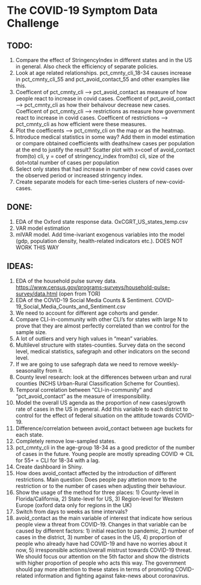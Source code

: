 # The COVID-19 Symptom Data Challenge

## TODO:
1. Compare the effect of StringencyIndex in different states and in the US in general. Also check the efficiency of separate policies.
2. Look at age related relationships. pct_cmnty_cli_18-34 causes increase in pct_cmnty_cli_55 and pct_avoid_contact_55 and other examples like this.
3. Coefficent of pct_cmnty_cli --> pct_avoid_contact as measure of how people react to increase in covid cases. Coefficent of pct_avoid_contact --> pct_cmnty_cli as how their behaivour decrease new cases. Coefficent of pct_cmnty_cli --> restrictions as measure how government react to increase in covid cases. Coefficent of restrictions --> pct_cmnty_cli as how efficient were these measures.
4. Plot the coefficents --> pct_cmnty_cli on the map or as the heatmap.
5. Introduce medical statistics in some way? Add them in model estimation or compare obtained coefficients with deaths/new cases per population at the end to justify the result? Scatter plot with x=coef of avoid_contact from(to) cli, y = coef of stringency_index from(to) cli, size of the dot=total number of cases per population
6. Select only states that had increase in number of new covid cases over the observed period or increased stringency index.
7. Create separate models for each time-series clusters of new-covid-cases.

## DONE:
1. EDA of the Oxford state response data. OxCGRT_US_states_temp.csv
2. VAR model estimation
5. mlVAR model. Add time-ivariant exogenous variables into the model (gdp, population density, health-related indicators etc.). DOES NOT WORK THIS WAY

## IDEAS:
1. EDA of the household pulse survey data. https://www.census.gov/programs-surveys/household-pulse-survey/data.html (open from TOR)
2. EDA of the COVID-19 Social Media Counts & Sentiment. COVID-19_Social_Media_Counts_and_Sentiment.csv
1. We need to account for different age cohorts and gender.
3. Compare CLI-in-community with other CLI’s for states with large N to prove that they are almost perfectly correlated than we control for the sample size.
4. A lot of outliers and very high values in “mean” variables.
5. Multilevel structure with states-counties. Survey data on the second level, medical statistics, safegraph and other indicators on the second level.
6. If we are going to use safegraph data we need to remove weekly-seasonality from it.
7. County level research: look at the differences between urban and rural counties (NCHS Urban-Rural Classification Scheme for Counties).
8. Temporal correlation between “CLI-in-community” and “pct_avoid_contact” as the measure of irresponsibility.
9.	Model the overall US agenda as the proportion of new cases/growth rate of cases in the US in general. Add this variable to each district to control for the effect of federal situation on the attitude towards COVID-19.
10. Difference/correlation between avoid_contact between age buckets for each state.
11. Completely remove low-sampled states.
12. pct_cmnty_cli in the age-group 18-34 as a good predictor of the number of cases in the future. Young people are mostly spreading COVID => CIL for 55+ = CLI for 18-34 with a lag.
13. Create dashboard in Shiny.
14. How does avoid_contact affected by the introduction of different restrictions. Main question: Does people pay attetion more to the restriction or to the number of cases when adjusting their behaviour.
15. Show the usage of the method for three places: 1) County-level in Florida/California, 2) State-level for US, 3) Region-level for Western Europe (oxford data only for regions in the UK)
16. Switch from days to weeks as time intervals?
17. avoid_contact as the main variable of interest that indicate how serious people view a threat from COVID-19. Changes in that variable can be caused by different factors: 1) initial reaction to pandemic, 2) number of cases in the district, 3) number of cases in the US, 4) proportion of people who already have had COVID-19 and have no worries about it now, 5) irresponsible actions/overall mistrust towards COVID-19 threat. We should focus our attention on the 5th factor and show the districts with higher proportion of people who acts this way. The government should pay more attention to these states in terms of promoting COVID-related information and fighting against fake-news about coronavirus.



